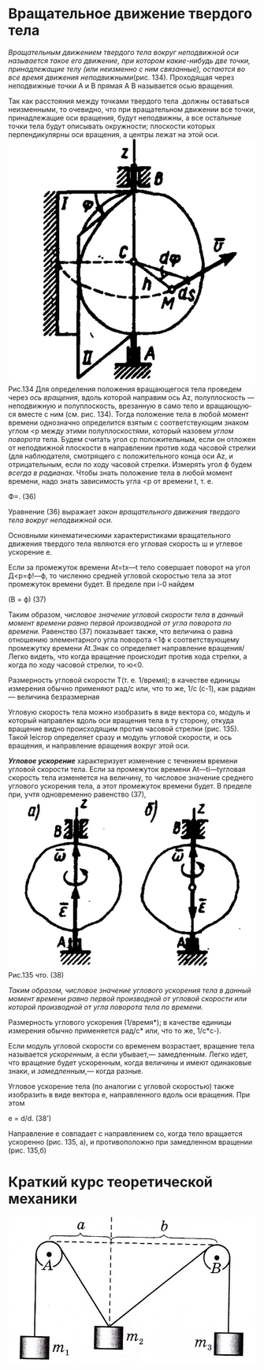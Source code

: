 # Вращательное движение твердого тела
*Вращательным движением твердого тела вокруг неподвижной оси называется такое его движение, при котором какие-нибудь две точки, принадлежащие телу (или неизменно с ним связанные), остаются во все время движения неподвижными*(рис. 134). Проходящая через неподвижные точки А и В прямая А В называется осью вращения.

Так как расстояния между точками твердого тела .должны оста­ваться неизменными, то очевидно, что при вращательном движении все точки, принадлежащие оси вращения,
будут неподвижны, а все остальные точки тела будут описывать окружности; плоско­сти которых перпендикулярны оси враще­ния, а центры лежат на этой оси.
![](img/o2amm72n7M8.jpg)
Рис.134
Для определения положения вращаю­щегося тела проведем через *ось вращения*,
вдоль которой направим ось Az, полуплос­кость — неподвижную и полуплоскость, врезанную в само тело и вращающую­ся вместе с ним (см. рис. 134). Тогда поло­жение тела в любой момент времени одно­значно определится взятым с соответствую­щим знаком углом <р между этими полуплоскостями, который назо­вем *углом поворота* тела.
Будем считать угол ср положительным, если он отложен от неподвижной плоскости в направлении против хода часовой стрелки (для наблюдателя, смотрящего с положительного конца оси Az, и отрицательным, если по ходу часовой стрелки.
Измерять угол ф будем *всегда в радианах*. Чтобы знать положение тела в любой момент времени, надо знать зависимость угла <р от времени t, т. е.

Ф=. (36)

Уравнение (36) выражает *закон вращательного движения твер­дого тела вокруг неподвижной оси*. 

Основными кинематическими характеристиками вращательного движения твердого тела являются его угловая скорость ш и углевое ускорение е.

Если за промежуток времени At=tx—t
тело совершает поворот на угол Д<р=ф!—ф, то численно средней угловой скоростью тела за
этот промежуток времени будет. В пределе при i-0 найдем 

(В = ф) (37) 

Таким образом, *числовое значение угловой скорости тела в данный момент времени равно первой производной от угла поворота по времени.* Равенство (37) показывает также,  что величина о равна отношению элементарного угла поворота <1ф к соответствующему промежутку времени At.Знак со определяет направление вращения/Легко видеть, что когда вращение происходит против хода стрелки, а когда по ходу часовой стрелки, то ю<0.

Размерность угловой скорости Т(т. е. 1/время); в качестве
единицы измерения обычно применяют рад/с или, что то же, 1/с (с-1), как радиан — величина безразмерная

Угловую скорость тела можно изобразить в виде вектора со, модуль и который направлен вдоль оси вращения тела в ту сторону, откуда
вращение видно происходящим против часовой стрелки (рис. 135). Такой leicrop определяет сразу и модуль угловой скорости, и ось вращения, и направление вращения вокруг этой оси.

***Угловое ускорение*** характеризует изменение с течением времени угловой скорости тела. Если за промежуток времени At—ti—tугловая скорость тела изменяется на величину, то числовое значение среднего углового ускорения тела, а этот промежуток времени будет. В пределе при, учтя одновременно равенство (37), 
![](img/al2MLD3hTDo.jpg)
Рис.135
что. (38)

*Таким образом, числовое значение углового ускорения тела в данный момент времени равно первой производной от угловой скорости или которой производной от угла поворота тела по времени.* 

Размерность углового ускорения (1/время*); в качестве
единицы измерения обычно применяется рад/с* или, что то же, 1/с*с-). 

Если модуль угловой скорости со временем возрастает, вращение
тела называется *ускоренным*, а если убывает,— замедленным. Легко идет, что вращение будет ускоренным, когда величины и имеют одинаковые знаки, и *замедленным*,— когда разные.

Угловое ускорение тела (по аналогии с угловой скоростью) также изобразить в виде вектора е, направленного вдоль оси вращения. При этом

е = d/d.
(38')

Направление е совпадает с направлением со, когда тело вращается
ускоренно (рис. 135, а), и противоположно при замедленном вращении (рис. 135,б)
# Краткий курс теоретической механики 
![](img/statik.png)